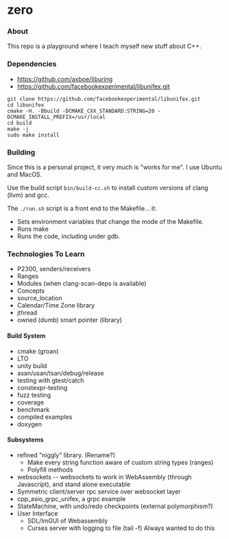 
# zero

### About

This repo is a playground where I teach myself new stuff about C++.

### Dependencies

 * https://github.com/axboe/liburing
 * https://github.com/facebookexperimental/libunifex.git
 
```
git clone https://github.com/facebookexperimental/libunifex.git
cd libunifex
cmake -H. -Bbuild -DCMAKE_CXX_STANDARD:STRING=20 -DCMAKE_INSTALL_PREFIX=/usr/local
cd build
make -j
sudo make install
```

### Building

Since this is a personal project, it very much is "works for me". I use Ubuntu and MacOS.

Use the build script `bin/build-cc.sh` to install custom versions of clang (llvm) and gcc.

The `./run.sh` script is a front end to the Makefile... it:
 * Sets environment variables that change the mode of the Makefile.
 * Runs make
 * Runs the code, including under gdb.

### Technologies To Learn
 * P2300, senders/receivers
 * Ranges
 * Modules (when clang-scan-deps is available)
 * Concepts
 * source_location
 * Calendar/Time Zone library
 * jthread
 * owned<T> (dumb) smart pointer (library)

#### Build System

 * cmake (groan)
 * LTO
 * unity build
 * asan/usan/tsan/debug/release
 * testing with gtest/catch
 * constexpr-testing
 * fuzz testing
 * coverage
 * benchmark
 * compiled examples
 * doxygen

#### Subsystems

 * refined "niggly" library. (Rename?)
   - Make every string function aware of custom string types (ranges)
   - Polyfill methods
 * websockets -- websockets to work in WebAssembly (through Javascript), and stand alone executable
 * Symmetric client/server rpc service over websocket layer
 * cpp_asio_grpc_unifex, a grpc example
 * StateMachine, with undo/redo checkpoints (external polymorphism?)
 * User Interface
   - SDL/ImGUI of Webassembly
   - Curses server with logging to file (tail -f) Always wanted to do this
 
 




